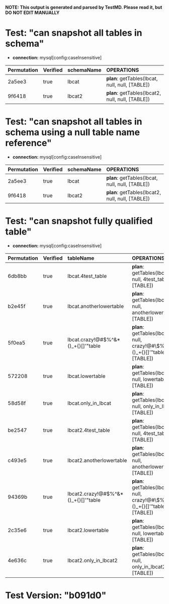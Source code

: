 **NOTE: This output is generated and parsed by TestMD. Please read it, but DO NOT EDIT MANUALLY**

# Test: "can snapshot all tables in schema" #

- **connection:** mysql[config:caseInsensitive]

| Permutation | Verified | schemaName | OPERATIONS
| :---------- | :------- | :--------- | :------
| 2a5ee3      | true     | lbcat      | **plan**: getTables(lbcat, null, null, [TABLE])
| 9f6418      | true     | lbcat2     | **plan**: getTables(lbcat2, null, null, [TABLE])

# Test: "can snapshot all tables in schema using a null table name reference" #

- **connection:** mysql[config:caseInsensitive]

| Permutation | Verified | schemaName | OPERATIONS
| :---------- | :------- | :--------- | :------
| 2a5ee3      | true     | lbcat      | **plan**: getTables(lbcat, null, null, [TABLE])
| 9f6418      | true     | lbcat2     | **plan**: getTables(lbcat2, null, null, [TABLE])

# Test: "can snapshot fully qualified table" #

- **connection:** mysql[config:caseInsensitive]

| Permutation | Verified | tableName                            | OPERATIONS
| :---------- | :------- | :----------------------------------- | :------
| 6db8bb      | true     | lbcat.4test_table                    | **plan**: getTables(lbcat, null, 4test\_table, [TABLE])
| b2e45f      | true     | lbcat.anotherlowertable              | **plan**: getTables(lbcat, null, anotherlowertable, [TABLE])
| 5f0ea5      | true     | lbcat.crazy!@#\$%^&*()_+{}[]'"table  | **plan**: getTables(lbcat, null, crazy!@#\\$\%^&*()\_+{}[]'"table, [TABLE])
| 572208      | true     | lbcat.lowertable                     | **plan**: getTables(lbcat, null, lowertable, [TABLE])
| 58d58f      | true     | lbcat.only_in_lbcat                  | **plan**: getTables(lbcat, null, only\_in\_lbcat, [TABLE])
| be2547      | true     | lbcat2.4test_table                   | **plan**: getTables(lbcat2, null, 4test\_table, [TABLE])
| c493e5      | true     | lbcat2.anotherlowertable             | **plan**: getTables(lbcat2, null, anotherlowertable, [TABLE])
| 94369b      | true     | lbcat2.crazy!@#\$%^&*()_+{}[]'"table | **plan**: getTables(lbcat2, null, crazy!@#\\$\%^&*()\_+{}[]'"table, [TABLE])
| 2c35e6      | true     | lbcat2.lowertable                    | **plan**: getTables(lbcat2, null, lowertable, [TABLE])
| 4e636c      | true     | lbcat2.only_in_lbcat2                | **plan**: getTables(lbcat2, null, only\_in\_lbcat2, [TABLE])

# Test Version: "b091d0" #